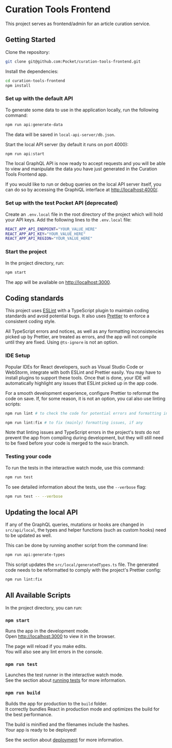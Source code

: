 # Curation Tools Frontend
This project serves as frontend/admin for an article curation service.

## Getting Started

Clone the repository:

```bash
git clone git@github.com:Pocket/curation-tools-frontend.git
```

Install the dependencies:

```bash
cd curation-tools-frontend
npm install
```

### Set up with the default API

To generate some data to use in the application locally, run the following command:

```bash
npm run api:generate-data
```

The data will be saved in `local-api-server/db.json`.

Start the local API server (by default it runs on port 4000):

```bash
npm run api:start
```

The local GraphQL API is now ready to accept requests and you will be able to view and manipulate the data you have just generated in the Curation Tools Frontend app.

If you would like to run or debug queries on the local API server itself, you can do so by accessing the GraphiQL interface at [http://localhost:4000/](http://localhost:4000/).

### Set up with the test Pocket API (deprecated)

Create an `.env.local` file in the root directory of the project which will hold your API keys. 
Add the following lines to the `.env.local` file: 

```bash
REACT_APP_API_ENDPOINT="YOUR_VALUE_HERE"
REACT_APP_API_KEY="YOUR_VALUE_HERE"
REACT_APP_API_REGION="YOUR_VALUE_HERE"
```

### Start the project
In the project directory, run:

```bash
npm start
```

The app will be available on [http://localhost:3000](http://localhost:3000).

## Coding standards

This project uses [ESLint](https://eslint.org/) with a TypeScript plugin to maintain coding standards and avoid potential bugs. 
It also uses [Prettier](https://prettier.io/) to enforce a consistent coding style. 

All TypeScript errors and notices, as well as any formatting inconsistencies picked up by Prettier, are treated as errors, and the app will not compile until they are fixed. Using `@ts-ignore` is not an option.

### IDE Setup

Popular IDEs for React developers, such as Visual Studio Code or WebStorm, integrate with both ESLint and Prettier easily. You may have to install plugins to support these tools. Once that is done, your IDE will automatically highlight any issues that ESLint picked up in the app code. 

For a smooth development experience, configure Prettier to reformat the code on save. If, for some reason, it is not an option, you cal also use linting scripts:

```bash
npm run lint # to check the code for potential errors and formatting inconsistencies 

npm run lint:fix # to fix (mainly) formatting issues, if any
```

Note that linting issues and TypeScript errors in the project's _tests_ do not prevent the app from compiling during development, but they will still need to be fixed before your code is merged to the `main` branch.

### Testing your code

To run the tests in the interactive watch mode, use this command:

```bash
npm run test
```

To see detailed information about the tests, use the `--verbose` flag:

```bash
npm run test -- --verbose
```

## Updating the local API

If any of the GraphQL queries, mutations or hooks are changed in `src/api/local`, the types and helper functions (such as custom hooks) need to be updated as well.

This can be done by running another script from the command line:

```bash
npm run api:generate-types
```

This script updates the `src/local/generatedTypes.ts` file. The generated code needs to be reformatted to comply with the project's Prettier config:

```bash
npm run lint:fix
```

## All Available Scripts

In the project directory, you can run:

### `npm start`

Runs the app in the development mode.<br />
Open [http://localhost:3000](http://localhost:3000) to view it in the browser.

The page will reload if you make edits.<br />
You will also see any lint errors in the console.

### `npm run test`

Launches the test runner in the interactive watch mode.<br />
See the section about [running tests](https://facebook.github.io/create-react-app/docs/running-tests) for more information.

### `npm run build`

Builds the app for production to the `build` folder.<br />
It correctly bundles React in production mode and optimizes the build for the best performance.

The build is minified and the filenames include the hashes.<br />
Your app is ready to be deployed!

See the section about [deployment](https://facebook.github.io/create-react-app/docs/deployment) for more information.
